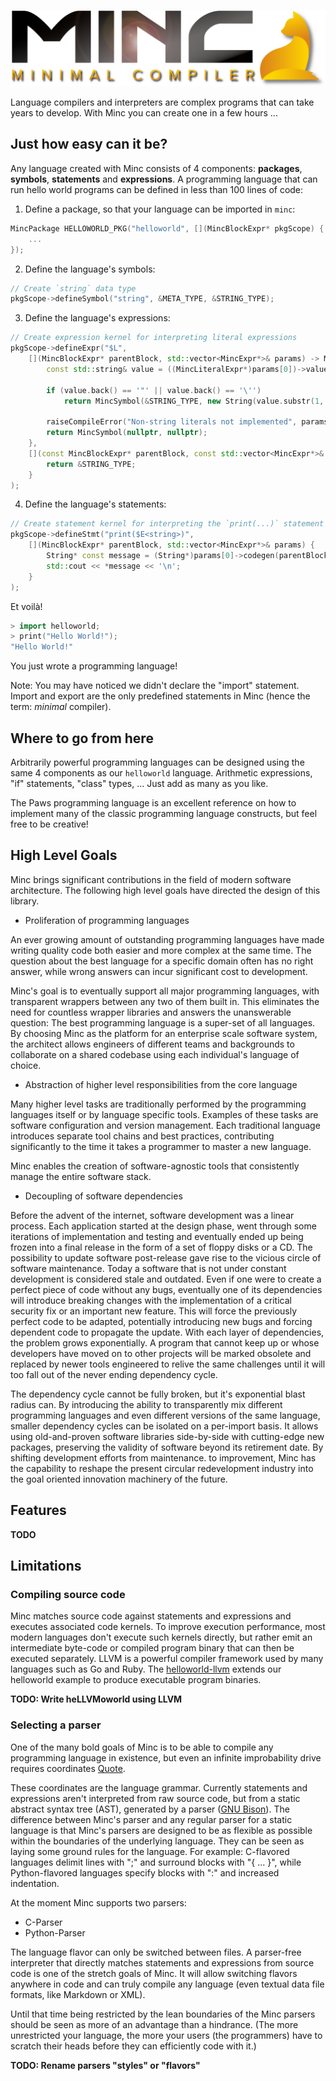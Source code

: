 ![Minc Logo](logo.png)

Language compilers and interpreters are complex programs that can take years to develop. With Minc you can create one in a few hours ...

## Just how easy can it be?

Any language created with Minc consists of 4 components: **packages**, **symbols**, **statements** and **expressions**.
A programming language that can run hello world programs can be defined in less than 100 lines of code:

1. Define a package, so that your language can be imported in `minc`:

```C++
MincPackage HELLOWORLD_PKG("helloworld", [](MincBlockExpr* pkgScope) {
	...
});
```

2. Define the language's symbols:

```C++
// Create `string` data type
pkgScope->defineSymbol("string", &META_TYPE, &STRING_TYPE);
```

3. Define the language's expressions:

```C++
// Create expression kernel for interpreting literal expressions
pkgScope->defineExpr("$L",
	[](MincBlockExpr* parentBlock, std::vector<MincExpr*>& params) -> MincSymbol {
		const std::string& value = ((MincLiteralExpr*)params[0])->value;

		if (value.back() == '"' || value.back() == '\'')
			return MincSymbol(&STRING_TYPE, new String(value.substr(1, value.size() - 2)));

		raiseCompileError("Non-string literals not implemented", params[0]);
		return MincSymbol(nullptr, nullptr);
	},
	[](const MincBlockExpr* parentBlock, const std::vector<MincExpr*>& params) -> MincObject* {
		return &STRING_TYPE;
	}
);
```

4. Define the language's statements:

```C++
// Create statement kernel for interpreting the `print(...)` statement
pkgScope->defineStmt("print($E<string>)",
	[](MincBlockExpr* parentBlock, std::vector<MincExpr*>& params) {
		String* const message = (String*)params[0]->codegen(parentBlock).value;
		std::cout << *message << '\n';
	}
);
```

Et voilà!

```C++
> import helloworld;
> print("Hello World!");
"Hello World!"
```

You just wrote a programming language!

Note: You may have noticed we didn't declare the "import" statement. Import and export are the only predefined statements in Minc (hence the term: *minimal* compiler).

## Where to go from here

Arbitrarily powerful programming languages can be designed using the same 4 components as our `helloworld` language. Arithmetic expressions, "if" statements, "class" types, ... Just add as many as you like.

The Paws programming language is an excellent reference on how to implement many of the classic programming language constructs, but feel free to be creative!

## High Level Goals

Minc brings significant contributions in the field of modern software architecture. The following high level goals have directed the design of this library.

* Proliferation of programming languages

An ever growing amount of outstanding programming languages have made writing quality code both easier and more complex at the same time. The question about the best language for a specific domain often has no right answer, while wrong answers can incur significant cost to development.

Minc's goal is to eventually support all major programming languages, with transparent wrappers between any two of them built in. This eliminates the need for countless wrapper libraries and answers the unanswerable question: The best programming language is a super-set of all languages. By choosing Minc as the platform for an enterprise scale software system, the architect allows engineers of different teams and backgrounds to collaborate on a shared codebase using each individual's language of choice.

* Abstraction of higher level responsibilities from the core language

Many higher level tasks are traditionally performed by the programming languages itself or by language specific tools. Examples of these tasks are software configuration and version management. Each traditional language introduces separate tool chains and best practices, contributing significantly to the time it takes a programmer to master a new language.

Minc enables the creation of software-agnostic tools that consistently manage the entire software stack.

* Decoupling of software dependencies

Before the advent of the internet, software development was a linear process. Each application started at the design phase, went through some iterations of implementation and testing and eventually ended up being frozen into a final release in the form of a set of floppy disks or a CD. The possibility to update software post-release gave rise to the vicious circle of software maintenance. Today a software that is not under constant development is considered stale and outdated. Even if one were to create a perfect piece of code without any bugs, eventually one of its dependencies will introduce breaking changes with the implementation of a critical security fix or an important new feature. This will force the previously perfect code to be adapted, potentially introducing new bugs and forcing dependent code to propagate the update. With each layer of dependencies, the problem grows exponentially. A program that cannot keep up or whose developers have moved on to other projects will be marked obsolete and replaced by newer tools engineered to relive the same challenges until it will too fall out of the never ending dependency cycle.

The dependency cycle cannot be fully broken, but it's exponential blast radius can. By introducing the ability to transparently mix different programming languages and even different versions of the same language, smaller dependency cycles can be isolated on a per-import basis. It allows using old-and-proven software libraries side-by-side with cutting-edge new packages, preserving the validity of software beyond its retirement date. By shifting development efforts from maintenance. to improvement, Minc has the capability to reshape the present circular redevelopment industry into the goal oriented innovation machinery of the future.

## Features

**TODO**

## Limitations

### Compiling source code

Minc matches source code against statements and expressions and executes associated code kernels. To improve execution performance, most modern languages don't execute such kernels directly, but rather emit an intermediate byte-code or compiled program binary that can then be executed separately. LLVM is a powerful compiler framework used by many languages such as Go and Ruby. The [helloworld-llvm](examples/helloworld/helloworld-llvm/helloworld-llvm.cpp) extends our helloworld example to produce executable program binaries.

**TODO: Write heLLVMoworld using LLVM**

### Selecting a parser

One of the many bold goals of Minc is to be able to compile any programming language in existence, but even an infinite improbability drive requires coordinates [Quote](https://www.imdb.com/title/tt0371724/quotes/qt0351150).

These coordinates are the language grammar. Currently statements and expressions aren't interpreted from raw source code, but from a static abstract syntax tree (AST), generated by a parser ([GNU Bison](https://www.gnu.org/software/bison/)). The difference between Minc's parser and any regular parser for a static language is that Minc's parsers are designed to be as flexible as possible within the boundaries of the underlying language. They can be seen as laying some ground rules for the language. For example: C-flavored languages delimit lines with ";" and surround blocks with "{ ... }", while Python-flavored languages specify blocks with ":" and increased indentation.

At the moment Minc supports two parsers:

* C-Parser
* Python-Parser

The language flavor can only be switched between files. A parser-free interpreter that directly matches statements and expressions from source code is one of the stretch goals of Minc. It will allow switching flavors anywhere in code and can truly compile any language (even textual data file formats, like Markdown or XML).

Until that time being restricted by the lean boundaries of the Minc parsers should be seen as more of an advantage than a hindrance. (The more unrestricted your language, the more your users (the programmers) have to scratch their heads before they can efficiently code with it.)

**TODO: Rename parsers "styles" or "flavors"**
